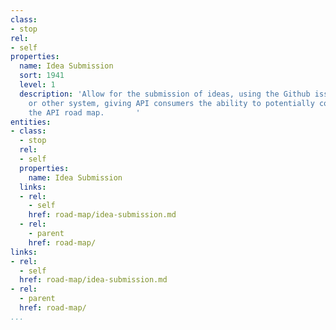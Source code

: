 ```yaml
---
class:
- stop
rel:
- self
properties:
  name: Idea Submission
  sort: 1941
  level: 1
  description: 'Allow for the submission of ideas, using the Github issue management,
    or other system, giving API consumers the ability to potentially contribute to
    the API road map.       '
entities:
- class:
  - stop
  rel:
  - self
  properties:
    name: Idea Submission
  links:
  - rel:
    - self
    href: road-map/idea-submission.md
  - rel:
    - parent
    href: road-map/
links:
- rel:
  - self
  href: road-map/idea-submission.md
- rel:
  - parent
  href: road-map/
...
```

